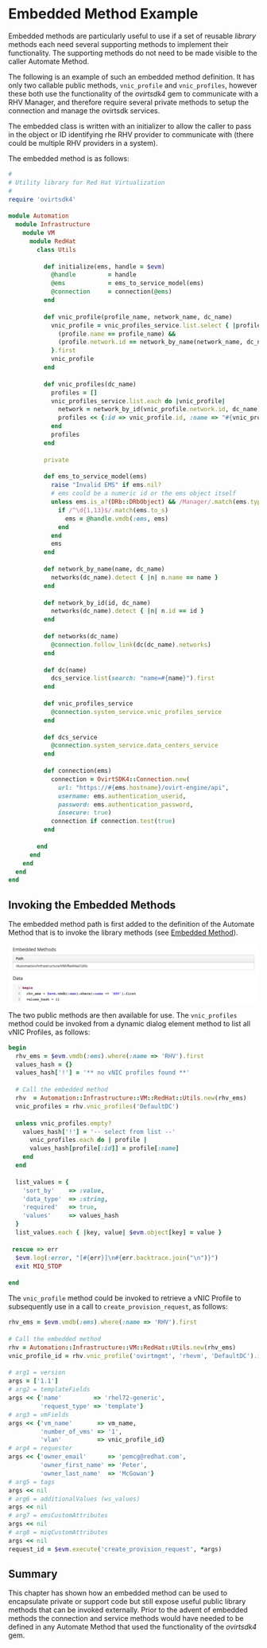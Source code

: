 # Embedded Method Example

Embedded methods are particularly useful to use if a set of reusable _library_ methods each need several supporting methods to implement their functionality. The supporting methods do not need to be made visible to the caller Automate Method.

The following is an example of such an embedded method definition. It has only two callable public methods, `vnic_profile` and `vnic_profiles`, however these both use the functionality of the _ovirtsdk4_ gem to communicate with a RHV Manager, and therefore require several private methods to setup the connection and manage the ovirtsdk services.

The embedded class is written with an initializer to allow the caller to pass in the object or ID identifying rhe RHV provider to communicate with (there could be multiple RHV providers in a system).



The embedded method is as follows:

``` ruby
#
# Utility library for Red Hat Virtualization
#
require 'ovirtsdk4'

module Automation
  module Infrastructure
    module VM
      module RedHat
        class Utils
          
          def initialize(ems, handle = $evm)
            @handle         = handle
            @ems            = ems_to_service_model(ems)
            @connection     = connection(@ems)
          end          

          def vnic_profile(profile_name, network_name, dc_name)
            vnic_profile = vnic_profiles_service.list.select { |profile| 
              (profile.name == profile_name) && 
              (profile.network.id == network_by_name(network_name, dc_name).id)
            }.first
            vnic_profile
          end

          def vnic_profiles(dc_name)
            profiles = []
            vnic_profiles_service.list.each do |vnic_profile|
              network = network_by_id(vnic_profile.network.id, dc_name)
              profiles << {:id => vnic_profile.id, :name => "#{vnic_profile.name} (#{network.name})"}
            end
            profiles
          end
      
          private
      
          def ems_to_service_model(ems)
            raise "Invalid EMS" if ems.nil?
            # ems could be a numeric id or the ems object itself
            unless ems.is_a?(DRb::DRbObject) && /Manager/.match(ems.type.demodulize)
              if /^\d{1,13}$/.match(ems.to_s)
                ems = @handle.vmdb(:ems, ems)
              end
            end
            ems
          end

          def network_by_name(name, dc_name)
            networks(dc_name).detect { |n| n.name == name }
          end

          def network_by_id(id, dc_name)
            networks(dc_name).detect { |n| n.id == id }
          end

          def networks(dc_name)
            @connection.follow_link(dc(dc_name).networks)
          end

          def dc(name)
            dcs_service.list(search: "name=#{name}").first
          end
      
          def vnic_profiles_service
            @connection.system_service.vnic_profiles_service
          end

          def dcs_service
            @connection.system_service.data_centers_service
          end
                
          def connection(ems)
            connection = OvirtSDK4::Connection.new(
              url: "https://#{ems.hostname}/ovirt-engine/api",
              username: ems.authentication_userid,
              password: ems.authentication_password,
              insecure: true)
            connection if connection.test(true)
          end

        end
      end
    end
  end
end
```

## Invoking the Embedded Methods

The embedded method path is first added to the definition of the Automate Method that is to invoke the library methods (see [Embedded Method](#i1)).

![Embedded Method](images/screenshot1.png)

The two public methods are then available for use. The `vnic_profiles` method could be invoked from a dynamic dialog element method to list all vNIC Profiles, as follows:

``` ruby
begin
  rhv_ems = $evm.vmdb(:ems).where(:name => 'RHV').first
  values_hash = {}
  values_hash['!'] = '** no vNIC profiles found **'
  
  # Call the embedded method
  rhv  = Automation::Infrastructure::VM::RedHat::Utils.new(rhv_ems)
  vnic_profiles = rhv.vnic_profiles('DefaultDC')
  
  unless vnic_profiles.empty?
    values_hash['!'] = '-- select from list --'
      vnic_profiles.each do | profile |
      values_hash[profile[:id]] = profile[:name]
    end
  end

  list_values = {
    'sort_by'    => :value,
    'data_type'  => :string,
    'required'   => true,
    'values'     => values_hash
  }
  list_values.each { |key, value| $evm.object[key] = value }

 rescue => err
  $evm.log(:error, "[#{err}]\n#{err.backtrace.join("\n")}")
  exit MIQ_STOP

end
```

The `vnic_profile` method could be invoked to retrieve a vNIC Profile to subsequently use in a call to `create_provision_request`, as follows:


``` ruby
rhv_ems = $evm.vmdb(:ems).where(:name => 'RHV').first

# Call the embedded method
rhv = Automation::Infrastructure::VM::RedHat::Utils.new(rhv_ems)
vnic_profile_id = rhv.vnic_profile('ovirtmgmt', 'rhevm', 'DefaultDC').id

# arg1 = version
args = ['1.1']
# arg2 = templateFields
args << {'name'         => 'rhel72-generic',
         'request_type' => 'template'}
# arg3 = vmFields
args << {'vm_name'       => vm_name,
         'number_of_vms' => '1',
         'vlan'          => vnic_profile_id}
# arg4 = requester
args << {'owner_email'      => 'pemcg@redhat.com',
         'owner_first_name' => 'Peter',
         'owner_last_name'  => 'McGowan'}
# arg5 = tags
args << nil
# arg6 = additionalValues (ws_values)
args << nil
# arg7 = emsCustomAttributes
args << nil
# arg8 = miqCustomAttributes
args << nil
request_id = $evm.execute('create_provision_request', *args)
```

## Summary

This chapter has shown how an embedded method can be used to encapsulate private or support code but still expose useful public library methods that can be invoked externally. Prior to the advent of embedded methods the connection and service methods would have needed to be defined in any Automate Method that used the functionality of the _ovirtsdk4_ gem. 